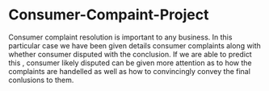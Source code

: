 # Consumer-Compaint-Project
Consumer complaint resolution is important to any business. In this particular case we have been
given details consumer complaints along with whether consumer disputed with the conclusion. If
we are able to predict this , consumer likely disputed can be given more attention as to how the
complaints are handelled as well as how to convincingly convey the final conlusions to them.
